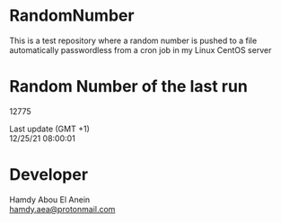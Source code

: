 # RandomNumber    
This is a test repository where a random number is pushed to a file automatically passwordless from a cron job in my Linux CentOS server    
# Random Number of the last run   
12775
      
Last update (GMT +1)    
12/25/21 08:00:01
# Developer    
Hamdy Abou El Anein   
hamdy.aea@protonmail.com
